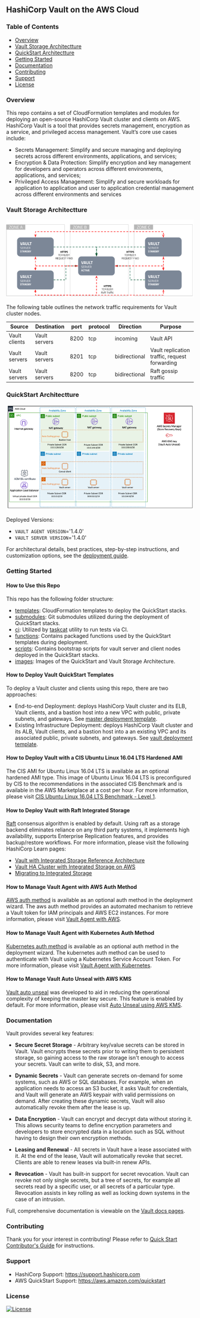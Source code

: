 ## HashiCorp Vault on the AWS Cloud

### Table of Contents
- [Overview](#overview)
- [Vault Storage Architectture](#vault-storage-architectture)
- [QuickStart Architectture](#quickstart-architectture)
- [Getting Started](#getting-started)
- [Documentation](#documentation)
- [Contributing](#contributing)
- [Support](#support)
- [License](#license)

### Overview
This repo contains a set of CloudFormation templates and modules for deploying an open-source HashiCorp Vault cluster and clients on AWS. HashiCorp Vault is a tool that provides secrets management, encryption as a service, and privileged access management. Vault’s core use cases include:

* Secrets Management: Simplify and secure managing and deploying secrets across different environments, applications, and services;
* Encryption & Data Protection: Simplify encryption and key management for developers and operators across different environments, applications, and services;
* Privileged Access Management: Simplify and secure workloads for application to application and user to application credential management across different environments and services

### Vault Storage Architectture

![quickstart-hashicorp-Vault](images/hashicorp-vault-storage-architecture.png)

The following table outlines the network traffic requirements for Vault cluster nodes.

| Source        | Destination   | port | protocol | Direction     | Purpose                                       |
| ------------- | ------------- | ---- | -------- | ------------- | --------------------------------------------- |
| Vault clients | Vault servers | 8200 | tcp      | incoming      | Vault API                                     |
| Vault servers | Vault servers | 8201 | tcp      | bidirectional | Vault replication traffic, request forwarding |
| Vault servers | Vault servers | 8200 | tcp      | bidirectional | Raft gossip traffic                           |

### QuickStart Architectture

![quickstart-hashicorp-Vault](images/hashicorp-vault-architecture.png)

Deployed Versions:
* `VAULT AGENT VERSION`='1.4.0'
* `VAULT SERVER VERSION`='1.4.0'

For architectural details, best practices, step-by-step instructions, and customization options, see the [deployment guide](https://aws-quickstart.s3.amazonaws.com/quickstart-hashicorp-vault/doc/hashicorp-vault-on-the-aws-cloud.pdf).

### Getting Started
#### How to Use this Repo
This repo has the following folder structure:
* [templates](https://github.com/aws-quickstart/quickstart-hashicorp-vault/tree/master/templates): CloudFormation templates to deploy the QuickStart stacks.
* [submodules](https://github.com/aws-quickstart/quickstart-hashicorp-vault/tree/master/submodules): Git submodules utilized during the deployment of QuickStart stacks.
* [ci](https://github.com/aws-quickstart/quickstart-hashicorp-vault/tree/master/ci): Utilized by [taskcat](https://github.com/aws-quickstart/taskcat) utility to run tests via CI.
* [functions](https://github.com/aws-quickstart/quickstart-hashicorp-vault/tree/master/functions): Contains packaged functions used by the QuickStart templates during deployment.
* [scripts](https://github.com/aws-quickstart/quickstart-hashicorp-vault/tree/master/functions): Contains bootstrap scripts for vault server and client nodes deployed in the QuickStart stacks.
* [images](https://github.com/aws-quickstart/quickstart-hashicorp-vault/tree/master/images): Images of the QuickStart and Vault Storage Architecture.

#### How to Deploy Vault QuickStart Templates
To deploy a Vault cluster and clients using this repo, there are two approaches:
* End-to-end Deployment: deploys HashiCorp Vault cluster and its ELB, Vault clients, and a bastion host into a new VPC with public, private subnets, and gateways. See [master deployment template](https://github.com/aws-quickstart/quickstart-hashicorp-vault/tree/master/templates/quickstart-hashicorp-vault-master.template).
* Existing Infrastructure Deployment: deploys HashiCorp Vault cluster and its ALB, Vault clients, and a bastion host into a an existing VPC and its associated public, private subnets, and gateways. See [vault deployment template](https://github.com/aws-quickstart/quickstart-hashicorp-Vault/tree/master/templates/quickstart-hashicorp-vault.template).

#### How to Deploy Vault with a CIS Ubuntu Linux 16.04 LTS Hardened AMI
The CIS AMI for Ubuntu Linux 16.04 LTS is available as an optional hardened AMI type. This image of Ubuntu Linux 16.04 LTS is preconfigured by CIS to the recommendations in the associated CIS Benchmark and is available in the AWS Marketplace at a cost per hour. For more information, please visit [CIS Ubuntu Linux 16.04 LTS Benchmark - Level 1](https://aws.amazon.com/marketplace/pp/B078TPPXV2?qid=1588650469654).

#### How to Deploy Vault with Raft Integrated Storage
[Raft](https://www.vaultproject.io/docs/internals/integrated-storage) consensus algorithm is enabled by default. Using raft as a storage backend eliminates reliance on any third party systems, it implements high availability, supports Enterprise Replication features, and provides backup/restore workflows. For more information, please visit the following HashiCorp Learn pages:
* [Vault with Integrated Storage Reference Architecture](https://learn.hashicorp.com/vault/operations/raft-reference-architecture)
* [Vault HA Cluster with Integrated Storage on AWS](https://learn.hashicorp.com/vault/operations/raft-storage-aws)
* [Migrating to Integrated Storage](https://learn.hashicorp.com/vault/operations/storage-migration-checklist)

#### How to Manage Vault Agent with AWS Auth Method
[AWS auth method](https://www.vaultproject.io/docs/auth/aws) is available as an optional auth method in the deployment wizard. The aws auth method provides an automated mechanism to retrieve a Vault token for IAM principals and AWS EC2 instances. For more information, please visit [Vault Agent with AWS](https://learn.hashicorp.com/vault/identity-access-management/vault-agent-aws).

#### How to Manage Vault Agent with Kubernetes Auth Method
[Kubernetes auth method](https://www.vaultproject.io/docs/auth/kubernetes) is available as an optional auth method in the deployment wizard. The kubernetes auth method can be used to authenticate with Vault using a Kubernetes Service Account Token. For more information, please visit [Vault Agent with Kubernetes](https://learn.hashicorp.com/vault/identity-access-management/vault-agent-k8s).

#### How to Manage Vault Auto Unseal with AWS KMS
[Vault auto unseal](https://www.vaultproject.io/docs/concepts/seal#auto-unseal) was developed to aid in reducing the operational complexity of keeping the master key secure. This feature is enabled by default. For more information, please visit [Auto Unseal using AWS KMS](https://learn.hashicorp.com/vault/operations/ops-autounseal-aws-kms).

### Documentation
Vault provides several key features:

* **Secure Secret Storage** - Arbitrary key/value secrets can be stored in Vault. Vault encrypts these secrets prior to writing them to persistent storage, so gaining access to the raw storage isn't enough to access your secrets. Vault can write to disk, S3, and more.

* **Dynamic Secrets** - Vault can generate secrets on-demand for some systems, such as AWS or SQL databases. For example, when an application needs to access an S3 bucket, it asks Vault for credentials, and Vault will generate an AWS keypair with valid permissions on demand. After creating these dynamic secrets, Vault will also automatically revoke them after the lease is up.

* **Data Encryption** - Vault can encrypt and decrypt data without storing it. This allows security teams to define encryption parameters and developers to store encrypted data in a location such as SQL without having to design their own encryption methods.

* **Leasing and Renewal** - All secrets in Vault have a lease associated with it. At the end of the lease, Vault will automatically revoke that secret. Clients are able to renew leases via built-in renew APIs.

* **Revocation** - Vault has built-in support for secret revocation. Vault can revoke not only single secrets, but a tree of secrets, for example all secrets read by a specific user, or all secrets of a particular type. Revocation assists in key rolling as well as locking down systems in the case of an intrusion.

Full, comprehensive documentation is viewable on the [Vault docs pages](https://www.vaultproject.io/docs).

### Contributing
Thank you for your interest in contributing! Please refer to [Quick Start Contributor's Guide](https://aws-quickstart.github.io) for instructions.

### Support
- HashiCorp Support: https://support.hashicorp.com
- AWS QuickStart Support: https://aws.amazon.com/quickstart

### License
[![License](https://img.shields.io/badge/License-Apache%202.0-blue.svg)](https://opensource.org/licenses/Apache-2.0)
